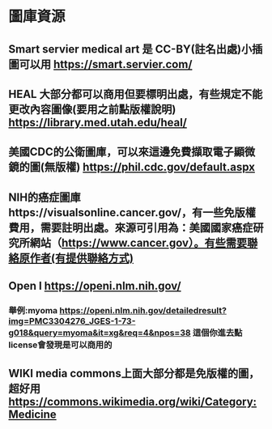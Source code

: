 # 圖庫資源

## Smart servier medical art 是 CC-BY(註名出處)小插圖可以用 https://smart.servier.com/

## HEAL 大部分都可以商用但要標明出處，有些規定不能更改內容圖像(要用之前點版權說明) https://library.med.utah.edu/heal/

## 美國CDC的公衛圖庫，可以來這邊免費擷取電子顯微鏡的圖(無版權) https://phil.cdc.gov/default.aspx

## NIH的癌症圖庫https://visualsonline.cancer.gov/，有一些免版權費用，需要註明出處。來源可引用為：美國國家癌症研究所網站（https://www.cancer.gov）。有些需要聯絡原作者(有提供聯絡方式)

## Open I https://openi.nlm.nih.gov/

### 舉例:myoma https://openi.nlm.nih.gov/detailedresult?img=PMC3304276_JGES-1-73-g018&query=myoma&it=xg&req=4&npos=38 這個你進去點license會發現是可以商用的

## WIKI media commons上面大部分都是免版權的圖，超好用 https://commons.wikimedia.org/wiki/Category:Medicine

